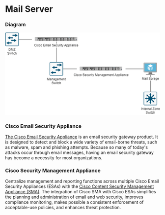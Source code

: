 # Mail Server

### Diagram

![UTP Cable](../../.gitbook/assets/mxtopo.drawio.png)

### Cisco Email Security Appliance

[The Cisco Email Security Appliance](https://www.techtarget.com/searchsecurity/feature/Cisco-Email-Security-Appliance-Product-overview) is an email security gateway product. It is designed to detect and block a wide variety of email-borne threats, such as malware, spam and phishing attempts. Because so many of today's attacks occur through email messages, having an email security gateway has become a necessity for most organizations.

### Cisco Security Management Appliance

Centralize management and reporting functions across multiple Cisco Email Security Appliances (ESAs) with the [Cisco Content Security Management Appliance (SMA)](https://www.cisco.com/c/en/us/products/collateral/security/content-security-management-appliance/datasheet\_C78-721194.html). The integration of Cisco SMA with Cisco ESAs simplifies the planning and administration of email and web security, improves compliance monitoring, makes possible a consistent enforcement of acceptable-use policies, and enhances threat protection.
